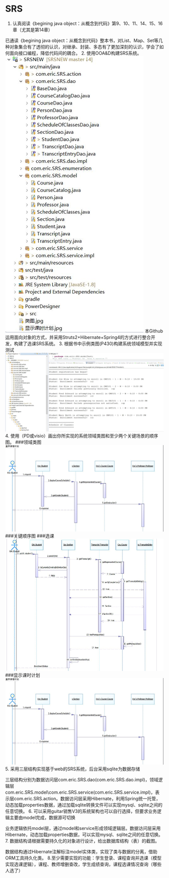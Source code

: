 # SRS
1. 认真阅读《begining java object：从概念到代码》第9、10、11、14、15、16章（尤其是第14章）
  
  已通读《begining java object：从概念到代码》整本书，对List、Map、Set等几种对象集合有了透彻的认识，对继承、封装、多态有了更加深刻的认识，学会了如何面向接口编程，降低代码间的耦合。
2. 使用OOA&D构建SRS系统。
![整体文件结构]( https://raw.githubusercontent.com/Ericwst/SRSNEW/master/picture/4.jpg "title")
   本Github运用面向对象的方式，并采用Struts2+Hibernate+Spring4的方式进行整合开发，构建了选课SRS系统。
3. 根据书中示例类图(P430)构建系统领域模型并实现测试
![测试]( https://raw.githubusercontent.com/Ericwst/SRSNEW/master/picture/10.jpg "title")
4. 使用（PD或visio）画出你所实现的系统领域类图和至少两个关键场景的顺序图。
###领域类图
![领域类图](https://raw.githubusercontent.com/Ericwst/SRSNEW/master/%E6%98%BE%E7%A4%BA%E8%AF%BE%E6%97%B6%E8%AE%A1%E5%88%92.jpg "title")
###关键顺序图
###选课
![选课](https://raw.githubusercontent.com/Ericwst/SRSNEW/master/%E9%80%89%E8%AF%BE.jpg "选课")
###显示课时计划
![显示课时计划](https://raw.githubusercontent.com/Ericwst/SRSNEW/master/%E6%98%BE%E7%A4%BA%E8%AF%BE%E6%97%B6%E8%AE%A1%E5%88%92.jpg "title")
5. 采用三层结构实现基于web的SRS系统，后台采用sqlite为数据存储
  
  三层结构分别为数据访问层com.eric.SRS.dao(com.eric.SRS.dao.impl)，领域逻辑层com.eric.SRS.model\com.eric.SRS.service(com.eric.SRS.service.impl)，表示层com.eric.SRS.action。数据访问层采用Hibernate，利用Spring统一托管，动态加载properties数据，通过加载sqlite转换文件可以实现mysql、sqlite之间的任意切换。
6. 可以采用guitar销售V3的系统架构也可以自行选择，但要求业务逻辑主要由model完成，数据源可切换
  
  业务逻辑依托model层，通过model和service形成领域逻辑层。数据访问层采用Hibernate，动态加载properties数据，可以实现mysql、sqlite之间的任意切换。
7. 数据结构请根据需要持久化的对象进行设计，给出数据库结构（表）的截图。
  
  数据结构通过Hibernate注解标注model实体类，实现了类与数据的分离，借助ORM工具持久化类。
8.至少需要实现的功能：学生登录、课程查询并选课（模型实现选课逻辑），课程、教师增删查改，学生成绩查询，课程选课情况查询（哪些人选了）
